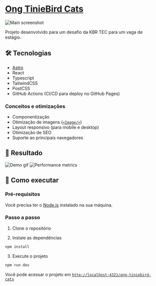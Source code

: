 # [Ong TinieBird Cats](https://luanroger.github.io/ong-tiniebird-cats/)

![Main screenshot]()

Projeto desenvolvido para um desafio da KBR TEC para um vaga de estágio.

## 🛠️ Tecnologias

- [Astro](https://astro.build)
- React
- Typescript
- TailwindCSS
- PostCSS
- GitHub Actions (CI/CD para deploy no GitHub Pages)

### Conceitos e otimizações

- Componentização
- Otimização de imagens ([`<Image/>`](https://docs.astro.build/pt-br/guides/images/#image--astroassets))
- Layout responsivo (para mobile e desktop)
- Otimização de SEO
- Suporte ao principais navegadores

## 💪 Resultado

![Demo gif]()
![Performance metrics]()

## 🚀 Como executar

### Pré-requisitos

Você precisa ter o [Node.js](https://nodejs.org) instalado na sua máquina.

### Passo a passo

1. Clone o repositório

2. Instale as dependências

```bash
npm install
```

3. Execute o projeto

```bash
npm run dev
```

Você pode acessar o projeto em [`http://localhost:4321/ong-tiniebird-cats`](http://localhost:4321/ong-tiniebird-cats)